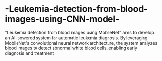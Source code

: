 # -Leukemia-detection-from-blood-images-using-CNN-model-
"Leukemia detection from blood images using MobileNet" aims to develop an AI-powered system for automatic leukemia diagnosis. By leveraging MobileNet's convolutional neural network architecture, the system analyzes blood images to detect abnormal white blood cells, enabling early diagnosis and treatment.
